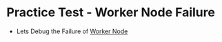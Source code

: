 # Practice Test - Worker Node Failure

- Lets Debug the Failure of [Worker Node](https://kodekloud.com/topic/practice-test-worker-node-failure/)
